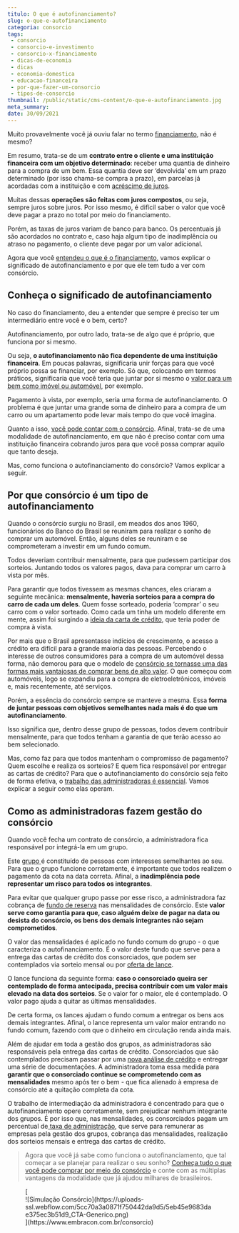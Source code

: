 ```yaml
---
titulo: O que é autofinanciamento?
slug: o-que-e-autofinanciamento
categoria: consorcio
tags:
 - consorcio
 - consorcio-e-investimento
 - consorcio-x-financiamento
 - dicas-de-economia
 - dicas
 - economia-domestica
 - educacao-financeira
 - por-que-fazer-um-consorcio
 - tipos-de-consorcio
thumbnail: /public/static/cms-content/o-que-e-autofinanciamento.jpg
meta_summary: 
date: 30/09/2021
---
```

Muito provavelmente você já ouviu falar no termo [financiamento](https://www.embracon.com.br/blog/financiamento-ou-consorcio-o-que-e-melhor-na-compra-de-um-imovel), não é mesmo?

Em resumo, trata-se de um **contrato entre o cliente e uma instituição financeira com um objetivo determinado**: receber uma quantia de dinheiro para a compra de um bem. Essa quantia deve ser ‘devolvida’ em um prazo determinado (por isso chama-se compra a prazo), em parcelas já acordadas com a instituição e com [acréscimo de juros](https://www.embracon.com.br/blog/parcela-de-consorcio-tem-juros).

Muitas dessas **operações são feitas com juros compostos**, ou seja, sempre juros sobre juros. Por isso mesmo, é difícil saber o valor que você deve pagar a prazo no total por meio do financiamento.

Porém, as taxas de juros variam de banco para banco. Os percentuais já são acordados no contrato e, caso haja algum tipo de inadimplência ou atraso no pagamento, o cliente deve pagar por um valor adicional.

Agora que você [entendeu o que é o financiamento](https://www.embracon.com.br/blog/sabe-a-diferenca-entre-consorcio-e-financiamento-a-gente-te-conta), vamos explicar o significado de autofinanciamento e por que ele tem tudo a ver com consórcio.

Conheça o significado de autofinanciamento
------------------------------------------

No caso do financiamento, deu a entender que sempre é preciso ter um intermediário entre você e o bem, certo?

Autofinanciamento, por outro lado, trata-se de algo que é próprio, que funciona por si mesmo.

Ou seja, **o autofinanciamento não fica dependente de uma instituição financeira**. Em poucas palavras, significaria unir forças para que você próprio possa se financiar, por exemplo. Só que, colocando em termos práticos, significaria que você teria que juntar por si mesmo o [valor para um bem como imóvel ou automóvel](https://www.embracon.com.br/blog/quando-o-consorcio-e-uma-boa-opcao), por exemplo.

Pagamento à vista, por exemplo, seria uma forma de autofinanciamento. O problema é que juntar uma grande soma de dinheiro para a compra de um carro ou um apartamento pode levar mais tempo do que você imagina.

Quanto a isso, [você pode contar com o consórcio](https://www.embracon.com.br/blog/afinal-o-que-e-o-consorcio). Afinal, trata-se de uma modalidade de autofinanciamento, em que não é preciso contar com uma instituição financeira cobrando juros para que você possa comprar aquilo que tanto deseja.

Mas, como funciona o autofinanciamento do consórcio? Vamos explicar a seguir.

Por que consórcio é um tipo de autofinanciamento
------------------------------------------------

Quando o consórcio surgiu no Brasil, em meados dos anos 1960, funcionários do Banco do Brasil se reuniram para realizar o sonho de comprar um automóvel. Então, alguns deles se reuniram e se comprometeram a investir em um fundo comum.

Todos deveriam contribuir mensalmente, para que pudessem participar dos sorteios. Juntando todos os valores pagos, dava para comprar um carro à vista por mês.

Para garantir que todos tivessem as mesmas chances, eles criaram a seguinte mecânica: **mensalmente, haveria sorteios para a compra do carro de cada um deles**. Quem fosse sorteado, poderia ‘comprar’ o seu carro com o valor sorteado. Como cada um tinha um modelo diferente em mente, assim foi surgindo a [ideia da carta de crédito](https://www.embracon.com.br/blog/correcao-carta-de-credito-consorcio), que teria poder de compra à vista.

Por mais que o Brasil apresentasse indícios de crescimento, o acesso a crédito era difícil para a grande maioria das pessoas. Percebendo o interesse de outros consumidores para a compra de um automóvel dessa forma, não demorou para que o modelo de [consórcio se tornasse uma das formas mais vantajosas de comprar bens de alto valor](https://www.embracon.com.br/blog/confira-10-vantagens-indiscutiveis-do-consorcio). O que começou com automóveis, logo se expandiu para a compra de eletroeletrônicos, imóveis e, mais recentemente, até serviços.

Porém, a essência do consórcio sempre se manteve a mesma. Essa **forma de juntar pessoas com objetivos semelhantes nada mais é do que um autofinanciamento**.

Isso significa que, dentro desse grupo de pessoas, todos devem contribuir mensalmente, para que todos tenham a garantia de que terão acesso ao bem selecionado.

Mas, como faz para que todos mantenham o compromisso de pagamento? Quem escolhe e realiza os sorteios? E quem fica responsável por entregar as cartas de crédito? Para que o autofinanciamento do consórcio seja feito de forma efetiva, o [trabalho das administradoras é essencial](https://www.embracon.com.br/blog/afinal-o-que-uma-administradora-de-consorcio-faz). Vamos explicar a seguir como elas operam.

Como as administradoras fazem gestão do consórcio
-------------------------------------------------

Quando você fecha um contrato de consórcio, a administradora fica responsável por integrá-la em um grupo.

Este [grupo ](https://www.embracon.com.br/conhecaoconsorcio/o-que-e-um-grupo-de-consorcio)é constituído de pessoas com interesses semelhantes ao seu. Para que o grupo funcione corretamente, é importante que todos realizem o pagamento da cota na data correta. Afinal, a **inadimplência pode representar um risco para todos os integrantes**.

Para evitar que qualquer grupo passe por esse risco, a administradora faz cobrança de [fundo de reserva](https://www.embracon.com.br/blog/entenda-como-funciona-a-devolucao-do-fundo-de-reserva) nas mensalidades de consórcio. Este **valor serve como garantia para que, caso alguém deixe de pagar na data ou desista do consórcio, os bens dos demais integrantes não sejam comprometidos**.

O valor das mensalidades é aplicado no fundo comum do grupo - o que caracteriza o autofinanciamento. É o valor deste fundo que serve para a entrega das cartas de crédito dos consorciados, que podem ser contemplados via sorteio mensal ou por [oferta de lance](https://www.embracon.com.br/blog/como-funcionam-os-tipos-de-lances-no-consorcio).

O lance funciona da seguinte forma: **caso o consorciado queira ser contemplado de forma antecipada, precisa contribuir com um valor mais elevado na data dos sorteios**. Se o valor for o maior, ele é contemplado. O valor pago ajuda a quitar as últimas mensalidades.

De certa forma, os lances ajudam o fundo comum a entregar os bens aos demais integrantes. Afinal, o lance representa um valor maior entrando no fundo comum, fazendo com que o dinheiro em circulação renda ainda mais.

Além de ajudar em toda a gestão dos grupos, as administradoras são responsáveis pela entrega das cartas de crédito. Consorciados que são contemplados precisam passar por uma [nova análise de crédito](https://www.embracon.com.br/conhecaoconsorcio/ao-ser-contemplado-sera-feita-analise-para-liberacao-do-meu-credito) e entregar uma série de documentações. A administradora toma essa medida para **garantir que o consorciado continue se comprometendo com as mensalidades** mesmo após ter o bem - que fica alienado à empresa de consórcio até a quitação completa da cota.

O trabalho de intermediação da administradora é concentrado para que o autofinanciamento opere corretamente, sem prejudicar nenhum integrante dos grupos. É por isso que, nas mensalidades, os consorciados pagam um percentual de[ taxa de administração](https://www.embracon.com.br/conhecaoconsorcio/o-que-e-taxa-de-administracao), que serve para remunerar as empresas pela gestão dos grupos, cobrança das mensalidades, realização dos sorteios mensais e entrega das cartas de crédito.

> Agora que você já sabe como funciona o autofinanciamento, que tal começar a se planejar para realizar o seu sonho? [Conheça tudo o que você pode comprar por meio do consórcio](https://www.embracon.com.br/blog/como-fazer-um-consorcio) e conte com as múltiplas vantagens da modalidade que já ajudou milhares de brasileiros.

<figure class="w-richtext-figure-type-image w-richtext-align-center">[<div>![Simulação Consórcio](https://uploads-ssl.webflow.com/5cc70a3a0871f750442da9d5/5eb45e9683dae375ec3b51d9_CTA-Generico.png)</div>](https://www.embracon.com.br/consorcio)</figure>

